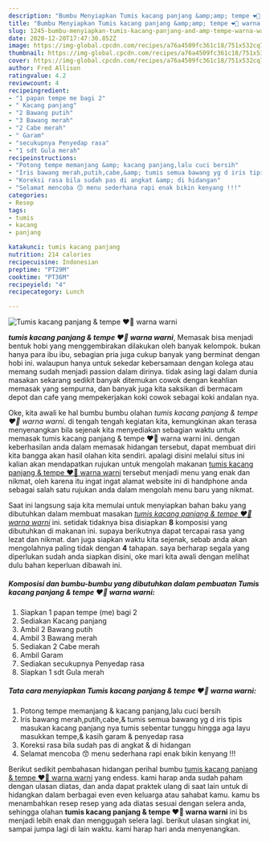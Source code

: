 ```yaml
---
description: "Bumbu Menyiapkan Tumis kacang panjang &amp;amp; tempe ❤️🤩 warna warni, Bisa Manjain Lidah"
title: "Bumbu Menyiapkan Tumis kacang panjang &amp;amp; tempe ❤️🤩 warna warni, Bisa Manjain Lidah"
slug: 1245-bumbu-menyiapkan-tumis-kacang-panjang-and-amp-tempe-warna-warni-bisa-manjain-lidah
date: 2020-12-20T17:47:30.852Z
image: https://img-global.cpcdn.com/recipes/a76a4509fc361c18/751x532cq70/tumis-kacang-panjang-tempe-❤️🤩-warna-warni-foto-resep-utama.jpg
thumbnail: https://img-global.cpcdn.com/recipes/a76a4509fc361c18/751x532cq70/tumis-kacang-panjang-tempe-❤️🤩-warna-warni-foto-resep-utama.jpg
cover: https://img-global.cpcdn.com/recipes/a76a4509fc361c18/751x532cq70/tumis-kacang-panjang-tempe-❤️🤩-warna-warni-foto-resep-utama.jpg
author: Fred Allison
ratingvalue: 4.2
reviewcount: 4
recipeingredient:
- "1 papan tempe me bagi 2"
- " Kacang panjang"
- "2 Bawang putih"
- "3 Bawang merah"
- "2 Cabe merah"
- " Garam"
- "secukupnya Penyedap rasa"
- "1 sdt Gula merah"
recipeinstructions:
- "Potong tempe memanjang &amp; kacang panjang,lalu cuci bersih"
- "Iris bawang merah,putih,cabe,&amp; tumis semua bawang yg d iris tipis masukan kacang panjang nya tumis sebentar tunggu hingga aga layu masukkan tempe,&amp; kasih garam &amp; penyedap rasa"
- "Koreksi rasa bila sudah pas di angkat &amp; di hidangan"
- "Selamat mencoba 😙 menu sederhana rapi enak bikin kenyang !!!"
categories:
- Resep
tags:
- tumis
- kacang
- panjang

katakunci: tumis kacang panjang 
nutrition: 214 calories
recipecuisine: Indonesian
preptime: "PT29M"
cooktime: "PT36M"
recipeyield: "4"
recipecategory: Lunch

---
```



![Tumis kacang panjang &amp; tempe ❤️🤩 warna warni](https://img-global.cpcdn.com/recipes/a76a4509fc361c18/751x532cq70/tumis-kacang-panjang-tempe-❤️🤩-warna-warni-foto-resep-utama.jpg)

<b><i>tumis kacang panjang &amp; tempe ❤️🤩 warna warni</i></b>, Memasak bisa menjadi bentuk hobi yang menggembirakan dilakukan oleh banyak kelompok. bukan hanya para ibu ibu, sebagian pria juga cukup banyak yang berminat dengan hobi ini. walaupun hanya untuk sekedar kebersamaan dengan kolega atau memang sudah menjadi passion dalam dirinya. tidak asing lagi dalam dunia masakan sekarang sedikit banyak ditemukan cowok dengan keahlian memasak yang sempurna, dan banyak juga kita saksikan di bermacam depot dan cafe yang mempekerjakan koki cowok sebagai koki andalan nya.



Oke, kita awali ke hal bumbu bumbu olahan <i>tumis kacang panjang &amp; tempe ❤️🤩 warna warni</i>. di tengah tengah kegiatan kita, kemungkinan akan terasa menyenangkan bila sejenak kita menyediakan sebagian waktu untuk memasak tumis kacang panjang &amp; tempe ❤️🤩 warna warni ini. dengan keberhasilan anda dalam memasak hidangan tersebut, dapat membuat diri kita bangga akan hasil olahan kita sendiri. apalagi disini melalui situs ini kalian akan mendapatkan rujukan untuk mengolah makanan <u>tumis kacang panjang &amp; tempe ❤️🤩 warna warni</u> tersebut menjadi menu yang enak dan nikmat, oleh karena itu ingat ingat alamat website ini di handphone anda sebagai salah satu rujukan anda dalam mengolah menu baru yang nikmat.


Saat ini langsung saja kita memulai untuk menyiapkan bahan baku yang dibutuhkan dalam membuat masakan <u><i>tumis kacang panjang &amp; tempe ❤️🤩 warna warni</i></u> ini. setidak tidaknya bisa disiapkan <b>8</b> komposisi yang dibutuhkan di makanan ini. supaya berikutnya dapat tercapai rasa yang lezat dan nikmat. dan juga siapkan waktu kita sejenak, sebab anda akan mengolahnya paling tidak dengan <b>4</b> tahapan. saya berharap segala yang diperlukan sudah anda siapkan disini, oke mari kita awali dengan melihat dulu bahan keperluan dibawah ini.

<!--inarticleads1-->

##### Komposisi dan bumbu-bumbu yang dibutuhkan dalam pembuatan Tumis kacang panjang &amp; tempe ❤️🤩 warna warni:

1. Siapkan 1 papan tempe (me) bagi 2
1. Sediakan  Kacang panjang
1. Ambil 2 Bawang putih
1. Ambil 3 Bawang merah
1. Sediakan 2 Cabe merah
1. Ambil  Garam
1. Sediakan secukupnya Penyedap rasa
1. Siapkan 1 sdt Gula merah




<!--inarticleads2-->

##### Tata cara menyiapkan Tumis kacang panjang &amp; tempe ❤️🤩 warna warni:

1. Potong tempe memanjang &amp; kacang panjang,lalu cuci bersih
1. Iris bawang merah,putih,cabe,&amp; tumis semua bawang yg d iris tipis masukan kacang panjang nya tumis sebentar tunggu hingga aga layu masukkan tempe,&amp; kasih garam &amp; penyedap rasa
1. Koreksi rasa bila sudah pas di angkat &amp; di hidangan
1. Selamat mencoba 😙 menu sederhana rapi enak bikin kenyang !!!




Berikut sedikit pembahasan hidangan perihal bumbu <u>tumis kacang panjang &amp; tempe ❤️🤩 warna warni</u> yang endess. kami harap anda sudah paham dengan ulasan diatas, dan anda dapat praktek ulang di saat lain untuk di hidangkan dalam berbagai even even keluarga atau sahabat kamu. kamu bs menambahkan resep resep yang ada diatas sesuai dengan selera anda, sehingga olahan <b>tumis kacang panjang &amp; tempe ❤️🤩 warna warni</b> ini bs menjadi lebih enak dan menggugah selera lagi. berikut ulasan singkat ini, sampai jumpa lagi di lain waktu. kami harap hari anda menyenangkan.
